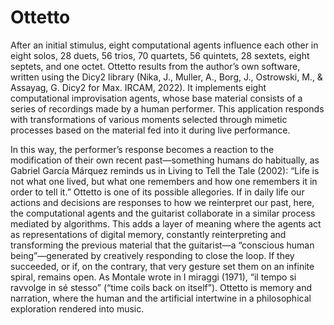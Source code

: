 # Ottetto
After an initial stimulus, eight computational agents influence each other in eight solos, 28 duets, 56 trios, 70 quartets, 56 quintets, 28 sextets, eight septets, and one octet. Ottetto results from the author’s own software, written using the Dicy2 library (Nika, J., Muller, A., Borg, J., Ostrowski, M., & Assayag, G. Dicy2 for Max. IRCAM, 2022). It implements eight computational improvisation agents, whose base material consists of a series of recordings made by a human performer. This application responds with transformations of various moments selected through mimetic processes based on the material fed into it during live performance.

In this way, the performer’s response becomes a reaction to the modification of their own recent past—something humans do habitually, as Gabriel García Márquez reminds us in Living to Tell the Tale (2002): “Life is not what one lived, but what one remembers and how one remembers it in order to tell it.” Ottetto is one of its possible allegories. If in daily life our actions and decisions are responses to how we reinterpret our past, here, the computational agents and the guitarist collaborate in a similar process mediated by algorithms. This adds a layer of meaning where the agents act as representations of digital memory, constantly reinterpreting and transforming the previous material that the guitarist—a “conscious human being”—generated by creatively responding to close the loop. If they succeeded, or if, on the contrary, that very gesture set them on an infinite spiral, remains open. As Montale wrote in I miraggi (1971), “il tempo si ravvolge in sé stesso” (“time coils back on itself”). Ottetto is memory and narration, where the human and the artificial intertwine in a philosophical exploration rendered into music.
